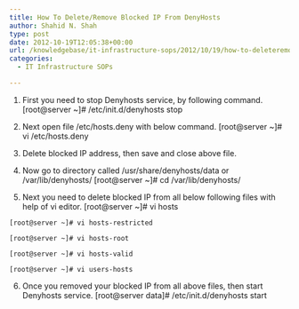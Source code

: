 ```yaml
---
title: How To Delete/Remove Blocked IP From DenyHosts
author: Shahid N. Shah
type: post
date: 2012-10-19T12:05:38+00:00
url: /knowledgebase/it-infrastructure-sops/2012/10/19/how-to-deleteremove-blocked-ip-from-denyhosts/
categories:
  - IT Infrastructure SOPs

---
```

  1. First you need to stop Denyhosts service, by following command. 
    [root@server ~]# /etc/init.d/denyhosts stop

  2. Next open file /etc/hosts.deny with below command. 
    [root@server ~]# vi /etc/hosts.deny

  3. Delete blocked IP address, then save and close above file.

  4. Now go to directory called /usr/share/denyhosts/data or /var/lib/denyhosts/ 
    [root@server ~]# cd /var/lib/denyhosts/

  5. Next you need to delete blocked IP from all below following files with help of vi editor. 
    [root@server ~]# vi hosts
  
    [root@server ~]# vi hosts-restricted
  
    [root@server ~]# vi hosts-root
  
    [root@server ~]# vi hosts-valid
  
    [root@server ~]# vi users-hosts

  6. Once you removed your blocked IP from all above files, then start Denyhosts service. 
    [root@server data]# /etc/init.d/denyhosts start